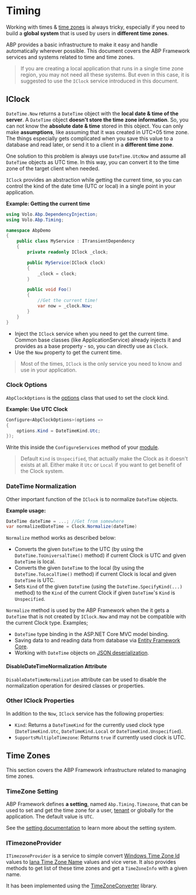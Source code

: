 ﻿# Timing

Working with times & [time zones](https://en.wikipedia.org/wiki/Time_zone) is always tricky, especially if you need to build a **global system** that is used by users in **different time zones**.

ABP provides a basic infrastructure to make it easy and handle automatically wherever possible. This document covers the ABP Framework services and systems related to time and time zones.

> If you are creating a local application that runs in a single time zone region, you may not need all these systems. But even in this case, it is suggested to use the `IClock` service introduced in this document.

## IClock

`DateTime.Now` returns a `DateTime` object with the **local date & time of the server**. A `DateTime` object **doesn't store the time zone information**. So, you can not know the **absolute date & time** stored in this object. You can only make **assumptions**, like assuming that it was created in UTC+05 time zone. The things especially gets complicated when you save this value to a database and read later, or send it to a client in a **different time zone**.

One solution to this problem is always use `DateTime.UtcNow` and assume all `DateTime` objects as UTC time. In this way, you can convert it to the time zone of the target client when needed.

`IClock` provides an abstraction while getting the current time, so you can control the kind of the date time (UTC or local) in a single point in your application.

**Example: Getting the current time**

````csharp
using Volo.Abp.DependencyInjection;
using Volo.Abp.Timing;

namespace AbpDemo
{
    public class MyService : ITransientDependency
    {
        private readonly IClock _clock;

        public MyService(IClock clock)
        {
            _clock = clock;
        }

        public void Foo()
        {
            //Get the current time!
            var now = _clock.Now;
        }
    }
}
````

* Inject the `IClock` service when you need to get the current time. Common base classes (like ApplicationService) already injects it and provides as a base property - so, you can directly use as `Clock`.
* Use the `Now` property to get the current time.

> Most of the times, `IClock` is the only service you need to know and use in your application.

### Clock Options

`AbpClockOptions` is the [options](Options.md) class that used to set the clock kind.

**Example: Use UTC Clock**

````csharp
Configure<AbpClockOptions>(options =>
{
    options.Kind = DateTimeKind.Utc;
});
````

Write this inside the `ConfigureServices` method of your [module](Module-Development-Basics.md).

> Default `Kind` is `Unspecified`, that actually make the Clock as it doesn't exists at all. Either make it `Utc` or `Local` if you want to get benefit of the Clock system.

### DateTime Normalization

Other important function of the `IClock` is to normalize `DateTime` objects.

**Example usage:**

````csharp
DateTime dateTime = ...; //Get from somewhere
var normalizedDateTime = Clock.Normalize(dateTime)
````

`Normalize` method works as described below:

* Converts the given `DateTime` to the UTC (by using the `DateTime.ToUniversalTime()` method) if current Clock is UTC and given `DateTime` is local.
* Converts the given `DateTime` to the local (by using the `DateTime.ToLocalTime()` method) if current Clock is local and given `DateTime` is UTC.
* Sets `Kind` of the given `DateTime` (using the `DateTime.SpecifyKind(...)` method) to the `Kind` of the current Clock if given `DateTime`'s `Kind` is `Unspecified`.

`Normalize` method is used by the ABP Framework when the it gets a `DateTime` that is not created by `IClock.Now` and may not be compatible with the current Clock type. Examples;

* `DateTime` type binding in the ASP.NET Core MVC model binding.
* Saving data to and reading data from database via [Entity Framework Core](Entity-Framework-Core.md).
* Working with `DateTime` objects on [JSON deserialization](Json-Serialization.md).

#### DisableDateTimeNormalization Attribute

`DisableDateTimeNormalization` attribute can be used to disable the normalization operation for desired classes or properties.

### Other IClock Properties

In addition to the `Now`, `IClock` service has the following properties:

* `Kind`: Returns a `DateTimeKind` for the currently used clock type (`DateTimeKind.Utc`, `DateTimeKind.Local` or `DateTimeKind.Unspecified`).
* `SupportsMultipleTimezone`: Returns `true` if currently used clock is UTC.

## Time Zones

This section covers the ABP Framework infrastructure related to managing time zones.

### TimeZone Setting

ABP Framework defines **a setting**, named `Abp.Timing.Timezone`, that can be used to set and get the time zone for a user, [tenant](Multi-Tenancy.md) or globally for the application. The default value is `UTC`.

See the [setting documentation](Settings.md) to learn more about the setting system.

### ITimezoneProvider

`ITimezoneProvider` is a service to simple convert [Windows Time Zone Id](https://support.microsoft.com/en-us/help/973627/microsoft-time-zone-index-values) values to [Iana Time Zone Name](https://www.iana.org/time-zones) values and vice verse. It also provides methods to get list of these time zones and get a `TimeZoneInfo` with a given name.

It has been implemented using the [TimeZoneConverter](https://github.com/mj1856/TimeZoneConverter) library.
